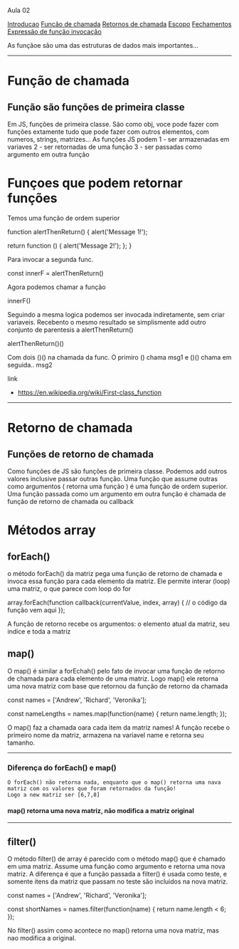 Aula 02

[Introducao](#intro)
[Funcão de chamada](#func_chamada)
[Retornos de chamada](#retorno_chamada)
[Escopo](#escopo)
[Fechamentos](#fechamantos)
[Expressão de função invocação](#expressao_func)

<div id="intro">

As funçãoe são uma das estruturas de dados mais importantes...

*****
<div id="func_chamada">


# Função de chamada 

## Função são funções de primeira classe 
Em JS, funções de primeira classe. São como obj, voce pode fazer com funções extamente tudo que pode fazer com outros elementos, com numeros, strings, matrizes... As funções JS podem 
1 - ser armazenadas em variaves 
2 - ser retornadas de uma função
3 - ser passadas como argumento em outra função


# Funçoes que podem retornar funções

Temos uma função de ordem superior

function alertThenReturn() {
  alert('Message 1!');

  return function () {
    alert('Message 2!');
  };
}

Para invocar a segunda func.

const innerF = alertThenReturn()

Agora podemos chamar a função

innerF()

Seguindo a mesma logica podemos ser invocada indiretamente, sem criar variaveis. Recebento o mesmo resultado se simplismente add outro conjunto de parentesis a alertThenReturn()

alertThenReturn()()

Com dois ()() na chamada da func. O primiro () chama msg1 e ()() chama em seguida.. msg2


link

* https://en.wikipedia.org/wiki/First-class_function

*************
<div id="retorno_chamada">

# Retorno de chamada

## Funções de retorno de chamada

Como funções de JS são funções de primeira classe. Podemos add outros valores inclusive passar outras função. 
Uma função que assume outras como argumentos ( retorna uma função ) é uma função de ordem superior. 
Uma função passada como um argumento em outra função é chamada de função de retorno de chamada ou callback

# Métodos array

## forEach()

o método forEach() da matriz pega uma função de retorno de chamada e invoca essa função para cada elemento da matriz. Ele permite interar (loop) uma matriz, o que parece com loop do for

array.forEach(function callback(currentValue, index, array) {
    // o código da função vem aqui
});

A função de retorno recebe os argumentos: o elemento atual da matriz, seu indice e toda a matriz

## map()

O map() é similar a forEchah() pelo fato de invocar uma função de retorno de chamada para cada elemento de uma matriz.
Logo map() ele retorna uma nova matriz com base que retornou da função de retorno da chamada

const names = ['Andrew', 'Richard', 'Veronika'];

const nameLengths = names.map(function(name) {
  return name.length;
});

O map() faz a chamada oara cada item da matriz names! A função recebe o primeiro nome da matriz, armazena na variavel name e retorna seu tamanho. 

****
### Diferença do forEach() e map()
    O forEach() não retorna nada, enquanto que o map() retorna uma nava matriz com os valores que foram retornados da função!
    Logo a new matriz ser [6,7,8]
#### map() retorna uma nova matriz, não modifica a matriz original

****

## filter()
O método filter() de array é parecido com o método map() que é chamado em uma matriz. Assume uma função como argumento e retorna uma nova matriz.
A diferença é que a função passada a filter() é usada como teste, e somente itens da matriz que passam no teste são incluidos na nova matriz. 

const names = ['Andrew', 'Richard', 'Veronika'];

const shortNames = names.filter(function(name) {
  return name.length < 6;
});


No filter() assim como acontece no map() retorna uma nova matriz, mas nao modifica a original.



